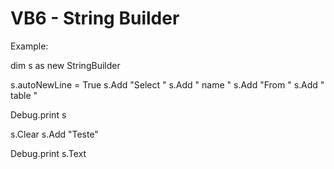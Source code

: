 # VB6 - String Builder

Example:

dim s as new StringBuilder

s.autoNewLine = True
s.Add "Select "
s.Add "   name "
s.Add "From "
s.Add "   table "

Debug.print s

s.Clear
s.Add "Teste"

Debug.print s.Text
